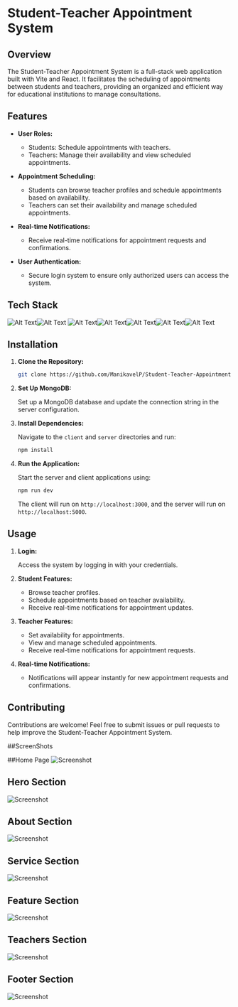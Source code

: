 # Student-Teacher Appointment System

## Overview

The Student-Teacher Appointment System is a full-stack web application built with Vite and React. It facilitates the scheduling of appointments between students and teachers, providing an organized and efficient way for educational institutions to manage consultations.

## Features

- **User Roles:**
  - Students: Schedule appointments with teachers.
  - Teachers: Manage their availability and view scheduled appointments.

- **Appointment Scheduling:**
  - Students can browse teacher profiles and schedule appointments based on availability.
  - Teachers can set their availability and manage scheduled appointments.

- **Real-time Notifications:**
  - Receive real-time notifications for appointment requests and confirmations.

- **User Authentication:**
  - Secure login system to ensure only authorized users can access the system.

## Tech Stack

![Alt Text](TechStack/html.png)![Alt Text](TechStack/icons8-tailwind-css-48.png) ![Alt Text](TechStack/js.png)![Alt Text](TechStack/icons8-react-48.png)![Alt Text](TechStack/node-js.png)![Alt Text](TechStack/mongodb.png)![Alt Text](TechStack/express.png)





## Installation

1. **Clone the Repository:**

    ```bash
    git clone https://github.com/ManikavelP/Student-Teacher-Appointment.git
    ```

2. **Set Up MongoDB:**

    Set up a MongoDB database and update the connection string in the server configuration.

3. **Install Dependencies:**

    Navigate to the `client` and `server` directories and run:

    ```bash
    npm install
    ```

4. **Run the Application:**

    Start the server and client applications using:

    ```bash
    npm run dev
    ```

    The client will run on `http://localhost:3000`, and the server will run on `http://localhost:5000`.

## Usage

1. **Login:**

    Access the system by logging in with your credentials.

2. **Student Features:**

    - Browse teacher profiles.
    - Schedule appointments based on teacher availability.
    - Receive real-time notifications for appointment updates.

3. **Teacher Features:**

    - Set availability for appointments.
    - View and manage scheduled appointments.
    - Receive real-time notifications for appointment requests.

4. **Real-time Notifications:**

    - Notifications will appear instantly for new appointment requests and confirmations.


## Contributing

Contributions are welcome! Feel free to submit issues or pull requests to help improve the Student-Teacher Appointment System.

##ScreenShots

  ##Home Page
![Screenshot](WebImages/Screenshot%202023-12-02%20142435.png)
 
  ## Hero Section
![Screenshot](WebImages/Screenshot%202023-12-02%20142452.png)

  ## About Section
![Screenshot](WebImages/Screenshot%202023-12-02%20142507.png)


  ## Service Section
![Screenshot](WebImages/Screenshot%202023-12-02%20142521.png)


  ## Feature Section
![Screenshot](WebImages/Screenshot%202023-12-02%20142535.png)


  ## Teachers Section
![Screenshot](WebImages/Screenshot%202023-12-02%20142547.png)


  ## Footer Section 
![Screenshot](WebImages/Screenshot%202023-12-02%20142604.png)












